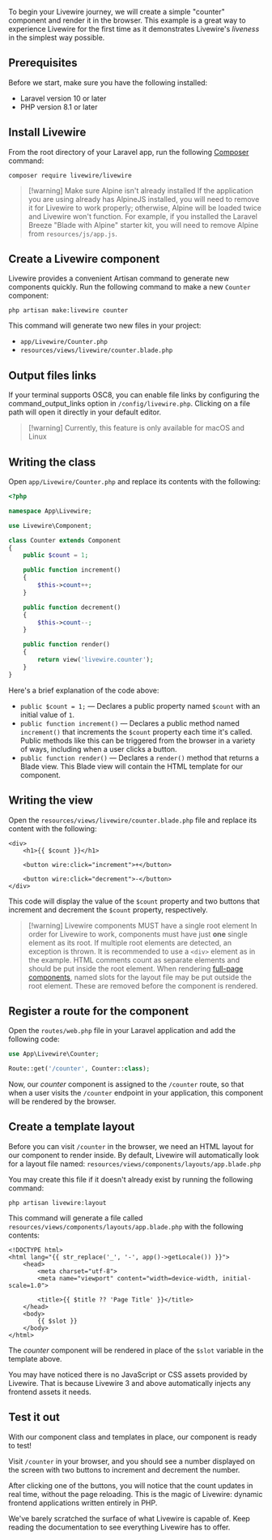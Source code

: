 
To begin your Livewire journey, we will create a simple "counter" component and render it in the browser. This example is a great way to experience Livewire for the first time as it demonstrates Livewire's _liveness_ in the simplest way possible.

## Prerequisites

Before we start, make sure you have the following installed:

- Laravel version 10 or later
- PHP version 8.1 or later

## Install Livewire

From the root directory of your Laravel app, run the following [Composer](https://getcomposer.org/) command:

```shell
composer require livewire/livewire
```

> [!warning] Make sure Alpine isn't already installed
> If the application you are using already has AlpineJS installed, you will need to remove it for Livewire to work properly; otherwise, Alpine will be loaded twice and Livewire won't function. For example, if you installed the Laravel Breeze "Blade with Alpine" starter kit, you will need to remove Alpine from `resources/js/app.js`.

## Create a Livewire component

Livewire provides a convenient Artisan command to generate new components quickly. Run the following command to make a new `Counter` component:

```shell
php artisan make:livewire counter
```

This command will generate two new files in your project:
* `app/Livewire/Counter.php`
* `resources/views/livewire/counter.blade.php`

## Output files links

If your terminal supports OSC8, you can enable file links by configuring the command_output_links option in `/config/livewire.php`. Clicking on a file path will open it directly in your default editor.

> [!warning] Currently, this feature is only available for macOS and Linux

## Writing the class

Open `app/Livewire/Counter.php` and replace its contents with the following:

```php
<?php

namespace App\Livewire;

use Livewire\Component;

class Counter extends Component
{
    public $count = 1;

    public function increment()
    {
        $this->count++;
    }

    public function decrement()
    {
        $this->count--;
    }

    public function render()
    {
        return view('livewire.counter');
    }
}
```

Here's a brief explanation of the code above:
- `public $count = 1;` — Declares a public property named `$count` with an initial value of `1`.
- `public function increment()` — Declares a public method named `increment()` that increments the `$count` property each time it's called. Public methods like this can be triggered from the browser in a variety of ways, including when a user clicks a button.
- `public function render()` — Declares a `render()` method that returns a Blade view. This Blade view will contain the HTML template for our component.

## Writing the view

Open the `resources/views/livewire/counter.blade.php` file and replace its content with the following:

```blade
<div>
    <h1>{{ $count }}</h1>

    <button wire:click="increment">+</button>

    <button wire:click="decrement">-</button>
</div>
```

This code will display the value of the `$count` property and two buttons that increment and decrement the `$count` property, respectively.

> [!warning] Livewire components MUST have a single root element
> In order for Livewire to work, components must have just **one** single element as its root. If multiple root elements are detected, an exception is thrown. It is recommended to use a `<div>` element as in the example. HTML comments count as separate elements and should be put inside the root element.
> When rendering [full-page components](/docs/components#full-page-components), named slots for the layout file may be put outside the root element. These are removed before the component is rendered.

## Register a route for the component

Open the `routes/web.php` file in your Laravel application and add the following code:

```php
use App\Livewire\Counter;

Route::get('/counter', Counter::class);
```

Now, our _counter_ component is assigned to the `/counter` route, so that when a user visits the `/counter` endpoint in your application, this component will be rendered by the browser.

## Create a template layout

Before you can visit `/counter` in the browser, we need an HTML layout for our component to render inside. By default, Livewire will automatically look for a layout file named: `resources/views/components/layouts/app.blade.php`

You may create this file if it doesn't already exist by running the following command:

```shell
php artisan livewire:layout
```

This command will generate a file called `resources/views/components/layouts/app.blade.php` with the following contents:

```blade
<!DOCTYPE html>
<html lang="{{ str_replace('_', '-', app()->getLocale()) }}">
    <head>
        <meta charset="utf-8">
        <meta name="viewport" content="width=device-width, initial-scale=1.0">

        <title>{{ $title ?? 'Page Title' }}</title>
    </head>
    <body>
        {{ $slot }}
    </body>
</html>
```

The _counter_ component will be rendered in place of the `$slot` variable in the template above.

You may have noticed there is no JavaScript or CSS assets provided by Livewire. That is because Livewire 3 and above automatically injects any frontend assets it needs.

## Test it out

With our component class and templates in place, our component is ready to test!

Visit `/counter` in your browser, and you should see a number displayed on the screen with two buttons to increment and decrement the number.

After clicking one of the buttons, you will notice that the count updates in real time, without the page reloading. This is the magic of Livewire: dynamic frontend applications written entirely in PHP.

We've barely scratched the surface of what Livewire is capable of. Keep reading the documentation to see everything Livewire has to offer.
